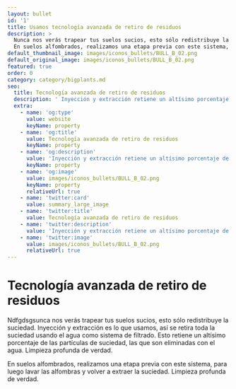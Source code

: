 ```yaml
---
layout: bullet
id: '1'
title: Usamos tecnología avanzada de retiro de residuos
description: >
  Nunca nos verás trapear tus suelos sucios, esto sólo redistribuye la suciedad. Inyección y extracción es lo que usamos, así se retira toda la suciedad usando el agua como sistema de filtrado. Esto retiene un altísimo porcentaje de las partículas de suciedad, las que son eliminadas con el agua. Limpieza profunda de verdad.  
  En suelos alfombrados, realizamos una etapa previa con este sistema, para luego lavar las alfombras y volver a extraer la suciedad. Limpieza profunda de verdad.
default_thumbnail_image: images/iconos_bullets/BULL_B_02.png
default_original_image: images/iconos_bullets/BULL_B_02.png 
featured: true
order: 0
category: category/bigplants.md
seo:
  title: Tecnología avanzada de retiro de residuos
  description: ' Inyección y extracción retiene un altísimo porcentaje de las partículas de suciedad, las que son eliminadas con el agua. Limpieza profunda de verdad '
  extra:
    - name: 'og:type'
      value: website
      keyName: property
    - name: 'og:title'
      value: Tecnología avanzada de retiro de residuos
      keyName: property
    - name: 'og:description'
      value: 'Inyección y extracción retiene un altísimo porcentaje de las partículas de suciedad, las que son eliminadas con el agua. Limpieza profunda de verdad'
      keyName: property
    - name: 'og:image'
      value: images/iconos_bullets/BULL_B_02.png
      keyName: property
      relativeUrl: true
    - name: 'twitter:card'
      value: summary_large_image
    - name: 'twitter:title'
      value: Tecnología avanzada de retiro de residuos
    - name: 'twitter:description'
      value: 'Inyección y extracción retiene un altísimo porcentaje de las partículas de suciedad, las que son eliminadas con el agua. Limpieza profunda de verdad'
    - name: 'twitter:image'
      value: images/iconos_bullets/BULL_B_02.png
      relativeUrl: true
---
```

# Tecnología avanzada de retiro de residuos

Ndfgdsgsunca nos verás trapear tus suelos sucios, esto sólo redistribuye la suciedad. Inyección y extracción es lo que usamos, así se retira toda la suciedad usando el agua como sistema de filtrado. Esto retiene un altísimo porcentaje de las partículas de suciedad, las que son eliminadas con el agua. Limpieza profunda de verdad.

En suelos alfombrados, realizamos una etapa previa con este sistema, para luego lavar las alfombras y volver a extraer la suciedad. Limpieza profunda de verdad.